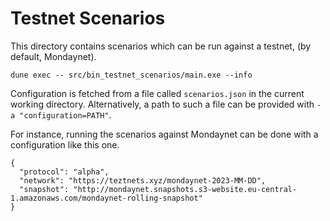 # Testnet Scenarios

This directory contains scenarios which can be run against a testnet,
(by default, Mondaynet).

```
dune exec -- src/bin_testnet_scenarios/main.exe --info
```

Configuration is fetched from a file called `scenarios.json` in the
current working directory. Alternatively, a path to such a file can be
provided with `-a "configuration=PATH"`.

For instance, running the scenarios against Mondaynet can be done with
a configuration like this one.

```
{
  "protocol": "alpha",
  "network": "https://teztnets.xyz/mondaynet-2023-MM-DD",
  "snapshot": "http://mondaynet.snapshots.s3-website.eu-central-1.amazonaws.com/mondaynet-rolling-snapshot"
}
```
